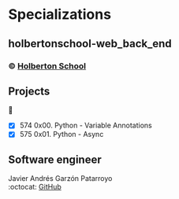 # Specializations
## holbertonschool-web_back_end
### :copyright: **[Holberton School](https://www.holbertonschool.com/)**

## Projects
:open_file_folder:
* [x] 574 0x00. Python - Variable Annotations
* [x] 575 0x01. Python - Async

## Software engineer
Javier Andrés Garzón Patarroyo  
:octocat: [GitHub](https://github.com/javierandresgp/)
